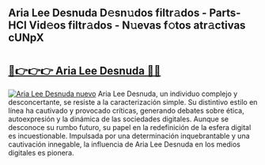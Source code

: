 ## Aria Lee Desnuda D𝚎sn𝚞dos filtr𝚊dos - Parts-HCI Vid𝚎os filtr𝚊dos - N𝚞evas f𝚘tos atr𝚊ctivas cUNpX

# <h2><a href="http://mbdbf51.tromn.icu/?c=Aria+Lee+Desnuda">🔗👉👉👉 Aria Lee Desnuda 🔗🔗</a></h2>

[![Aria Lee Desnuda nuevo](https://i.imgur.com/pEAQMta.gif)](http://mbdbf51.tromn.icu/?c=Aria+Lee+Desnuda)
Aria Lee Desnuda, un individuo complejo y desconcertante, se resiste a la caracterización simple. Su distintivo estilo en línea ha cautivado y provocado críticas, generando debates sobre ética, autoexpresión y la dinámica de las sociedades digitales. Aunque se desconoce su rumbo futuro, su papel en la redefinición de la esfera digital es incuestionable. Impulsada por una determinación inquebrantable y una cautivación innegable, la influencia de Aria Lee Desnuda en los medios digitales es pionera.
